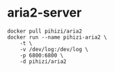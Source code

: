 aria2-server
============

```shell
docker pull pihizi/aria2
docker run --name pihizi-aria2 \
    -t \
    -v /dev/log:/dev/log \
    -p 6800:6800 \
    -d pihizi/aria2

```
